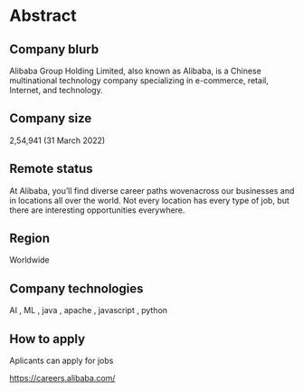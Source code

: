 # Abstract

## Company blurb

Alibaba Group Holding Limited, also known as Alibaba, is a Chinese multinational technology company specializing in e-commerce, retail, Internet, and technology.

## Company size

 2,54,941 (31 March 2022)

## Remote status

At Alibaba, you’ll find diverse career paths wovenacross our businesses and in locations all over the world. Not every location has every type of job, but there are interesting opportunities everywhere.

## Region

Worldwide

## Company technologies

AI , ML , java , apache , javascript , python 

## How to apply

Aplicants can apply for jobs

https://careers.alibaba.com/
